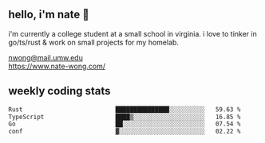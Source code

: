 ## hello, i'm nate 👋
i'm currently a college student at a small school in virginia. i love to tinker in go/ts/rust & work on small projects for my homelab.

nwong@mail.umw.edu <br/>
https://www.nate-wong.com/

## weekly coding stats
<!--START_SECTION:waka-->

```txt
Rust                          ███████████████░░░░░░░░░░   59.63 %
TypeScript                    ████▒░░░░░░░░░░░░░░░░░░░░   16.85 %
Go                            ██░░░░░░░░░░░░░░░░░░░░░░░   07.54 %
conf                          ▓░░░░░░░░░░░░░░░░░░░░░░░░   02.22 %
```

<!--END_SECTION:waka-->
